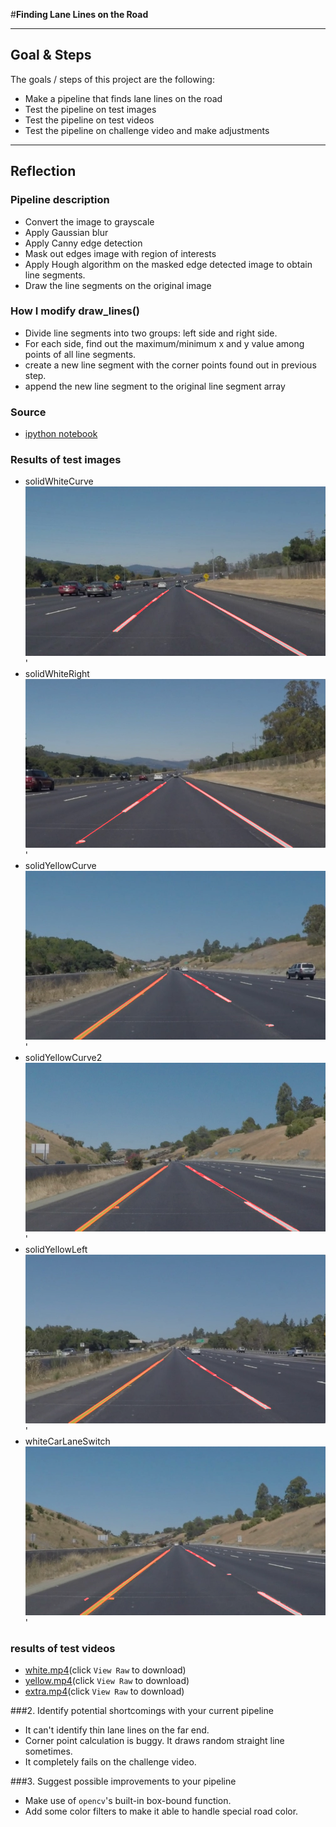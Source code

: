 #**Finding Lane Lines on the Road** 

---
## Goal & Steps
The goals / steps of this project are the following:
* Make a pipeline that finds lane lines on the road
* Test the pipeline on test images
* Test the pipeline on test videos
* Test the pipeline on challenge video and make adjustments

---

## Reflection

### Pipeline description

* Convert the image to grayscale
* Apply Gaussian blur 
* Apply Canny edge detection
* Mask out edges image with region of interests
* Apply Hough algorithm on the masked edge detected image to obtain line segments.
* Draw the line segments on the original image

### How I modify draw_lines()
* Divide line segments into two groups: left side and right side.  
* For each side, find out the maximum/minimum x and y value among points of all line segments.
* create a new line segment with the corner points found out in previous step.
* append the new line segment to the original line segment array 

### Source
* [ipython notebook](P1_TimWu.ipynb)
 
### Results of test images
* solidWhiteCurve
![solidWhiteCurve](test_images/solidWhiteCurve_output.jpg)'
* solidWhiteRight
![solidWhiteRight](test_images/solidWhiteRight_output.jpg)'
* solidYellowCurve
![solidYellowCurve](test_images/solidYellowCurve_output.jpg)'
* solidYellowCurve2
![solidYellowCurve2](test_images/solidYellowCurve2_output.jpg)'
* solidYellowLeft
![solidYellowLeft](test_images/solidYellowLeft_output.jpg)'
* whiteCarLaneSwitch
![whiteCarLaneSwitch](test_images/whiteCarLaneSwitch_output.jpg)'


### results of test videos
* [white.mp4](white.mp4)(click `View Raw` to download) 
* [yellow.mp4](yellow.mp4)(click `View Raw` to download) 
* [extra.mp4](extra.mp4)(click `View Raw` to download) 

###2. Identify potential shortcomings with your current pipeline
* It can't identify thin lane lines on the far end.
* Corner point calculation is buggy.  It draws random straight line sometimes. 
* It completely fails on the challenge video.

###3. Suggest possible improvements to your pipeline
* Make use of `opencv`'s built-in box-bound function.
* Add some color filters to make it able to handle special road color.
